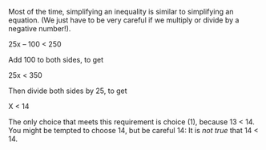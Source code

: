 Most of the time, simplifying an inequality is similar
to simplifying an equation. (We just have to be very careful if we
multiply or divide by a negative number!).

25x – 100 &lt; 250

Add 100 to both sides, to get

25x &lt; 350

Then divide both sides by 25, to get

X &lt; 14

The only choice that meets this requirement is choice (1), because 13
&lt; 14. You might be tempted to choose 14, but be careful 14: It is
*not true* that 14 &lt; 14.
